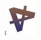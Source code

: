 [![Ieris](https://github.com/FR0E6HNIZCLL02SUMFWY/Ieris-Remastered/blob/master/icon/s_ico.png?raw=true)
